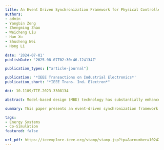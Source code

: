 ```yaml
---
title: An Event Driven Synchronization Framework for Physical Controller Co-Simulation of Megawatt-Level Power Electronic Systems
authors:
- admin
- Yangbin Zeng
- Zhengming Zhao
- Weicheng Liu
- Han Xu
- Shusheng Wei
- Hong Li
  
date: '2024-07-01'
publishDate: '2025-08-07T02:30:46.124134Z'

publication_types: ["article-journal"]

publication: '*IEEE Transactions on Industrial Electronics*'
publication_short: "*IEEE Trans. Ind. Electron*"

doi: 10.1109/TIE.2023.3308134

abstract: Model-based design (MBD) technology has substantially enhanced safety, reliability, and efficiency in power electronic system (PES) controller development. However, conventional MBD technologies face real-time constraints when collaborated with physical controllers, posing challenges for applying them to megawatt-level (MW-level) PESs with numerous switches. Therefore, this article presents a physical controller co-simulation (PCCO) approach to alleviate real-time constraints and satisfy controller testing requirements for MW-level PESs. Besides, an event-driven synchronization (EDS) framework is proposed to maintain consistent controller behavior in both the PCCO simulation and real-world systems, while using switch-event information to accelerate the simulation. Moreover, a hybrid CPU-FPGA hardware platform is designed for the PCCO simulation, and a 2 MW power electronic transformer with 576 switches is implemented as the case study with the EDS framework. The results show that the EDS framework provides a high-accuracy numerical controller testing environment for MW-level PESs without altering the controller behavior. Comparative analysis with commercial HIL simulators, and prototypes indicates that the proposed framework supports safe and efficient testing of physical controllers in large-scale MW-level PESs, thereby promoting the use of MW-level converters in modern power grids.

summary: This paper presents an event-driven synchronization framework for physical controller co-simulation of megawatt-level power electronic systems, addressing the challenges of real-time constraints and ensuring consistent controller behavior.

tags:
- Energy Systems
- Co-Simulation
featured: false

url_pdf: https://ieeexplore.ieee.org/stamp/stamp.jsp?tp=&arnumber=10242602
---
```

